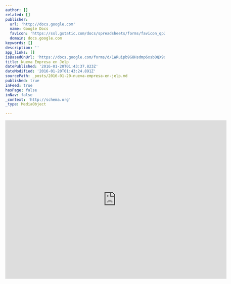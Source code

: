 ```yaml
---
author: []
related: []
publisher:
  url: 'http://docs.google.com'
  name: Google Docs
  favicon: 'https://ssl.gstatic.com/docs/spreadsheets/forms/favicon_qp2.png'
  domain: docs.google.com
keywords: []
description: ''
app_links: []
isBasedOnUrl: 'https://docs.google.com/forms/d/1WRuipb9G8Hsdmp6xsbOQX9sTKlGqf1LhXVGIDClDVRY/viewform'
title: Nueva Empresa en Jelp
datePublished: '2016-01-20T01:43:37.823Z'
dateModified: '2016-01-20T01:43:24.891Z'
sourcePath: _posts/2016-01-20-nueva-empresa-en-jelp.md
published: true
inFeed: true
hasPage: false
inNav: false
_context: 'http://schema.org'
_type: MediaObject

---
```

<iframe src="https://cdn.embedly.com/widgets/media.html?url=https%3A%2F%2Fdocs.google.com%2Fforms%2Fd%2F1WRuipb9G8Hsdmp6xsbOQX9sTKlGqf1LhXVGIDClDVRY%2Fviewform&amp;src=https%3A%2F%2Fdocs.google.com%2Fforms%2Fd%2F1WRuipb9G8Hsdmp6xsbOQX9sTKlGqf1LhXVGIDClDVRY%2Fviewform%3Fembedded%3Dtrue&amp;type=text%2Fhtml&amp;key=b7d04c9b404c499eba89ee7072e1c4f7&amp;schema=google" width="700" height="500" scrolling="no" frameborder="0" allowfullscreen="allowfullscreen" style=""></iframe>